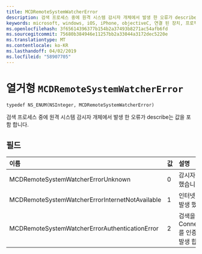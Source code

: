 ```yaml
---
title: MCDRemoteSystemWatcherError
description: 검색 프로세스 중에 원격 시스템 감시자 개체에서 발생 한 오류가 describe는 값을 포함 합니다.
keywords: microsoft, windows, iOS, iPhone, objectiveC, 연결 된 장치, 프로젝트 로마
ms.openlocfilehash: 3f65614396377b154b2a37493b8271ac54afb6fd
ms.sourcegitcommit: 75680b384946e11257bb2a33044a3172dec5220e
ms.translationtype: MT
ms.contentlocale: ko-KR
ms.lasthandoff: 04/02/2019
ms.locfileid: "58907705"
---
```

# <a name="enum-mcdremotesystemwatchererror"></a>열거형 `MCDRemoteSystemWatcherError` 

```
typedef NS_ENUM(NSInteger, MCDRemoteSystemWatcherError)
```  
 검색 프로세스 중에 원격 시스템 감시자 개체에서 발생 한 오류가 describe는 값을 포함 합니다.

## <a name="fields"></a>필드

| 이름                              | 값 | 설명                    |
|:----------------------------------|:------|:-------------------------------|
| MCDRemoteSystemWatcherErrorUnknown | 0 | 감시자 알 수 없는 오류가 발생 했습니다. |
| MCDRemoteSystemWatcherErrorInternetNotAvailable | 1 | 인터넷 연결이 손실 된 오류가 발생 했습니다. |
| MCDRemoteSystemWatcherErrorAuthenticationError | 2 | 검색을 실행 하는 데 사용 되는 ConnectedDevicesAccount를 인증할 수 없으므로 오류가 발생 합니다. | 
